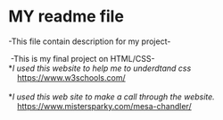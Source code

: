 MY readme file<br>
===========
-This file contain description for my project-

 -This is my final project on HTML/CSS-<br>
*_I used this website to help me to underdtand css_<br>
    https://www.w3schools.com/<br><br>
*_I used this web site to make a call through the website._<br>
    https://www.mistersparky.com/mesa-chandler/

